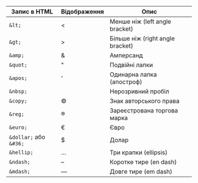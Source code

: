 | Запис в HTML           | Відображення | Опис                             |
| ---------------------- | ------------ | -------------------------------- |
| `&lt;`                 | <            | Менше ніж (left angle bracket)   |
| `&gt;`                 | >            | Більше ніж (right angle bracket) |
| `&amp;`                | &            | Амперсанд                        |
| `&quot;`               | "            | Подвійні лапки                   |
| `&apos;`               | '            | Одинарна лапка (апостроф)        |
| `&nbsp;`               |              | Нерозривний пробіл               |
| `&copy;`               | ©            | Знак авторського права           |
| `&reg;`                | ®            | Зареєстрована торгова марка      |
| `&euro;`               | €            | Євро                             |
| `&dollar;` або `&#36;` | \$           | Долар                            |
| `&hellip;`             | …            | Три крапки (ellipsis)            |
| `&ndash;`              | –            | Коротке тире (en dash)           |
| `&mdash;`              | —            | Довге тире (em dash)             |
